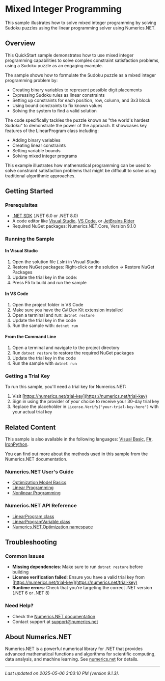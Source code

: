 # Mixed Integer Programming

This sample illustrates how to solve mixed integer programming by solving Sudoku puzzles using the linear programming solver using Numerics.NET.

## Overview

This QuickStart sample demonstrates how to use mixed integer programming capabilities to solve complex constraint 
satisfaction problems, using a Sudoku puzzle as an engaging example.

The sample shows how to formulate the Sudoku puzzle as a mixed integer programming problem by:
- Creating binary variables to represent possible digit placements
- Expressing Sudoku rules as linear constraints
- Setting up constraints for each position, row, column, and 3x3 block
- Using bound constraints to fix known values
- Solving the system to find a valid solution

The code specifically tackles the puzzle known as "the world's hardest Sudoku" to demonstrate the 
power of the approach. It showcases key features of the LinearProgram class including:
- Adding binary variables
- Creating linear constraints
- Setting variable bounds
- Solving mixed integer programs

This example illustrates how mathematical programming can be used to solve constraint satisfaction
problems that might be difficult to solve using traditional algorithmic approaches.


## Getting Started

### Prerequisites

- [.NET SDK](https://dotnet.microsoft.com/download) (.NET 6.0 or .NET 8.0)
- A code editor like [Visual Studio](https://visualstudio.microsoft.com/), [VS Code](https://code.visualstudio.com/), or [JetBrains Rider](https://www.jetbrains.com/rider/)
- Required NuGet packages: Numerics.NET.Core, Version 9.1.0

### Running the Sample

#### In Visual Studio
1. Open the solution file (.sln) in Visual Studio
2. Restore NuGet packages: Right-click on the solution → Restore NuGet Packages
3. Update the trial key in the code:
4. Press F5 to build and run the sample

#### In VS Code

1. Open the project folder in VS Code
2. Make sure you have the [C# Dev Kit extension](https://marketplace.visualstudio.com/items?itemName=ms-dotnettools.csdevkit) installed
3. Open a terminal and run: `dotnet restore`
4. Update the trial key in the code 
5. Run the sample with: `dotnet run`

#### From the Command Line

1. Open a terminal and navigate to the project directory
2. Run `dotnet restore` to restore the required NuGet packages
3. Update the trial key in the code
4. Run the sample with `dotnet run`

### Getting a Trial Key

To run this sample, you'll need a trial key for Numerics.NET:

1. Visit [https://numerics.net/trial-key](https://numerics.net/trial-key)
2. Sign in using the provider of your choice to receive your 30-day trial key
3. Replace the placeholder in `License.Verify("your-trial-key-here")` with your actual trial key

## Related Content

This sample is also available in the following languages: 
[Visual Basic](https://github.com/NumericsDotNet/quickstart-visualbasic/tree/net8.0/mathematics/optimization/mixed-integer-programming), [F#](https://github.com/NumericsDotNet/quickstart-fsharp/tree/net8.0/mathematics/optimization/mixed-integer-programming), [IronPython](https://github.com/NumericsDotNet/quickstart-ironpython/tree/net8.0/mathematics/optimization/mixed-integer-programming).

You can find out more about the methods used in this sample from the Numerics.NET documentation.

### Numerics.NET User's Guide

- [Optimization Model Basics](https://numerics.net/documentation/latest/mathematics/optimization/optimization-model-basics)
- [Linear Programming](https://numerics.net/documentation/latest/mathematics/optimization/linear-programming)
- [Nonlinear Programming](https://numerics.net/documentation/latest/mathematics/optimization/nonlinear-programming)

### Numerics.NET API Reference

- [LinearProgram class](https://numerics.net/documentation/latest/reference/numerics.net.optimization.linearprogram)
- [LinearProgramVariable class](https://numerics.net/documentation/latest/reference/numerics.net.optimization.linearprogramvariable)
- [Numerics.NET.Optimization namespace](https://numerics.net/documentation/latest/reference/numerics.net.optimization)


## Troubleshooting

### Common Issues

- **Missing dependencies**: Make sure to run `dotnet restore` before building
- **License verification failed**: Ensure you have a valid trial key from [https://numerics.net/trial-key](https://numerics.net/trial-key)
- **Runtime errors**: Check that you're targeting the correct .NET version (.NET 6 or .NET 8)

### Need Help?

- Check the [Numerics.NET documentation](https://numerics.net/documentation/)
- Contact support at [support@numerics.net](mailto:support@numerics.net?subject=MixedIntegerProgramming%20QuickStart%20Sample%20%28C%23%29)

## About Numerics.NET

Numerics.NET is a powerful numerical library for .NET that provides advanced mathematical 
functions and algorithms for scientific computing, data analysis, and machine learning.
See [numerics.net](https://numerics.net) for details.

---

_Last updated on 2025-05-06 3:03:10 PM (version 9.1.3)._
